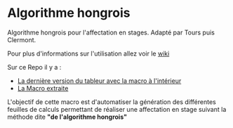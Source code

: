 # Algorithme hongrois

Algorithme hongrois pour l'affectation en stages. 
Adapté par Tours puis Clermont.

Pour plus d'informations sur l'utilisation allez voir le [wiki](https://github.com/Propoflow/AlgHongr/wiki)

Sur ce Repo il y a :
- [La dernière version du tableur avec la macro à l'intérieur](https://github.com/Propoflow/AlgHongr/blob/main/AlgoHongrois%20V20210613%20-%20%20Modif%20StE.ods)
- [La Macro extraite](https://github.com/Propoflow/AlgHongr/blob/Macro/Marco%20V20210627.bas)

L'objectif de cette macro est d'automatiser la génération des différentes feuilles de calculs permettant de réaliser une affectation en stage suivant la méthode dite **"de l'algorithme hongrois"**
